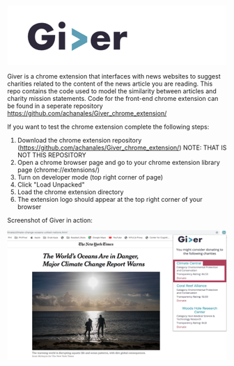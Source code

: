 ![alt text][logo]

[logo]: https://github.com/achanales/Giver_chrome_extension/blob/master/icons/banner.png "Giver"

Giver is a chrome extension that interfaces with news websites to suggest charities related to the content of the news article you are reading. This repo contains the code used to model the similarity between articles and charity mission statements. Code for the front-end chrome extension can be found in a seperate repository https://github.com/achanales/Giver_chrome_extension/

If you want to test the chrome extension complete the following steps:
1) Download the chrome extension repository (https://github.com/achanales/Giver_chrome_extension/)
      NOTE: THAT IS NOT THIS REPOSITORY
2) Open a chrome browser page and go to your chrome extension library page (chrome://extensions/)
3) Turn on developer mode (top right corner of page)
4) Click "Load Unpacked"
5) Load the chrome extension directory
6) The extension logo should appear at the top right corner of your browser


Screenshot of Giver in action: 

![alt text][screenshot]

[screenshot]: https://github.com/achanales/Giver_chrome_extension/blob/master/icons/giver_screenshot.png
